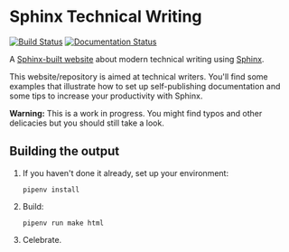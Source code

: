 # Sphinx Technical Writing
[![Build Status](https://travis-ci.org/ArtFlag/sphinxtechnicalwriting.svg?branch=master)](https://travis-ci.org/ArtFlag/sphinxtechnicalwriting) [![Documentation Status](https://readthedocs.org/projects/sphinxtechnicalwriting/badge/?version=latest)](https://sphinxtechnicalwriting.readthedocs.io/?badge=latest)

A [Sphinx-built website](https://artflag.github.io/sphinxtechnicalwriting/) about modern technical writing
using [Sphinx](https://github.com/sphinx-doc/sphinx).

This website/repository is aimed at technical writers. You'll find some examples that illustrate how to
set up self-publishing documentation and some tips to increase your productivity with Sphinx.

**Warning:** This is a work in progress. You might find typos and other delicacies but you should still take a look.

## Building the output

1. If you haven't done it already, set up your environment:

   ```
   pipenv install
   ```

1. Build:
   ```
   pipenv run make html
   ```

1. Celebrate.
